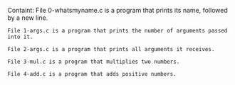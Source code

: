 Containt:
	File 0-whatsmyname.c is a program that prints its name, followed by a new line.

	File 1-args.c is a program that prints the number of arguments passed into it.

	File 2-args.c is a program that prints all arguments it receives.

	File 3-mul.c is a program that multiplies two numbers.

	File 4-add.c is a program that adds positive numbers.
